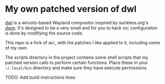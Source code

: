 # My own patched version of dwl
[dwl](https://codeberg.org/dwl/dwl) is a wlroots-based Wayland compositor inspired by
suckless.org's [dwm](https://dwm.suckless.org/). It's designed to be a very small and for you to
hack on; configuration is done by modifying the source code.

This repo is a fork of `dwl`, with the patches I like applied to it, including some of my own.

The scripts directory in the project contains some shell scripts that my patched version calls to
perform certain functions. Place these in your `~/.local/bin` directory and make sure they have
execute permissions.

TODO: Add build instructions lmao

